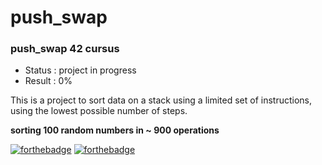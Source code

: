 # push_swap
### push_swap 42 cursus

- Status : project in progress
- Result : 0%

This is a project to sort data on a stack using a limited set of instructions, using the lowest possible number of steps.

**sorting 100 random numbers in ~ 900 operations**

[![forthebadge](https://forthebadge.com/images/badges/made-with-c.svg)](https://forthebadge.com)
[![forthebadge](https://forthebadge.com/images/badges/powered-by-coffee.svg)](https://forthebadge.com)
